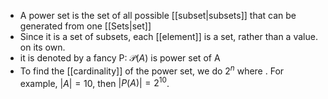 - A power set is the set of all possible [[subset|subsets]] that can be generated from one [[Sets|set]]
- Since it is a set of subsets, each [[element]] is a set, rather than a value. on its own.
- it is denoted by a fancy P: $\mathcal P (A)$ is power set of A
- To find the [[cardinality]] of the power set, we do $2^{n}$ where . For example, $|A| = 10$, then $|P(A)| = 2^{10}$. 